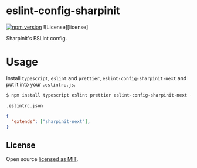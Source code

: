 # eslint-config-sharpinit

[![npm version](https://badge.fury.io/js/eslint-config-sharpinit-next.svg)](//npmjs.com/package/eslint-config-sharpinit-next)
![License][license]

Sharpinit's ESLint config.

# Usage
Install `typescript`, `eslint` and `prettier`, `eslint-config-sharpinit-next` and put it into your `.eslintrc.js`.

```bash
$ npm install typescript eslint prettier eslint-config-sharpinit-next --save-dev
```

`.eslintrc.json`

```json
{
  "extends": ["sharpinit-next"],
}

```

## License

Open source [licensed as MIT](https://github.com/vimutti77/eslint-config-sharpinit/blob/main/LICENSE).
